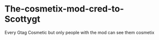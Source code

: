 # The-cosmetix-mod-cred-to-Scottygt
Every Gtag Cosmetic but only people with the mod can see them cosmetix
